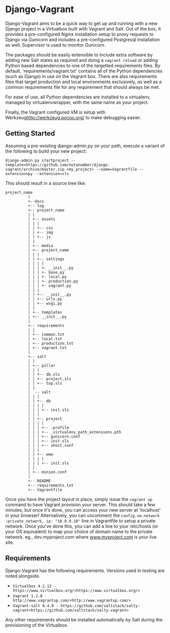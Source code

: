 Django-Vagrant
==============

Django-Vagrant aims to be a quick way to get up and running with a new Django project in a Virtualbox built with Vagrant and Salt.  Out of the box, it provides a pre-configured Nginx installation setup to proxy requests to Django via Gunicorn and includes a pre-configured Postgresql installation as well.  Supervisor is used to monitor Gunicorn.

The packages should be easily extensible to include extra software by adding new Salt states as required and doing a `vagrant reload` or adding Python based dependencies to one of the targetted requirements files.  By default, 'requirements/vagrant.txt' contains all of the Python dependencies (such as Django) in use on the Vagrant box.  There are also requirements files that target production and local environments exclusively, as well as a common requirements file for any requirement that should always be met.

For ease of use, all Python dependencies are installed to a virtualenv, managed by virtualenvwrapper, with the same name as your project.

Finally, the Vagrant configured VM is setup with Werkzeug<http://werkzeug.pocoo.org/> to make debugging easier.

Getting Started
---------------

Assuming a pre-existing django-admin.py on your path, execute a variant of the following to build your new project:

    django-admin.py startproject --template=https://github.com/notanumber/django-vagrant/archive/master.zip <my_project> --name=Vagrantfile --extension=py --extension=sls


This should result in a source tree like:

    project_name
              |
              +--docs
              +-- log
              +-- project_name
              | |
              | +-- assets
              | | |
              | | +-- css
              | | +-- img
              | | +-- js
              | |
              | +-- media
              | +-- project_name
              | | |
              | | +-- settings
              | | | |
              | | | +- __init__.py
              | | | +- base.py
              | | | +- local.py
              | | | +- production.py
              | | | +- vagrant.py
              | | |
              | | +-- __init__.py
              | | +-- urls.py
              | | +-- wsgi.py
              | |
              | +-- templates
              | +-- __init__.py
              |
              +-- requirements
              | |
              | +-- common.txt
              | +-- local.txt
              | +-- production.txt
              | +-- vagrant.txt
              |
              +-- salt
              | |
              | +-- pillar
              | | |
              | | +-- db.sls
              | | +-- project.sls
              | | +-- top.sls
              | |
              |  -- salt
              | | |
              | | +-- db
              | | | |
              | | | +-- init.sls  
              | | |
              | | +-- project
              | | | |
              | | | +-- .profile  
              | | | +-- _virtualenv_path_extensions.pth
              | | | +-- gunicorn.conf
              | | | +-- init.sls
              | | | +-- vhost.conf  
              | | |
              | | +-- www
              | | | |
              | | | +-- init.sls  
              | |
              | +-- minion.conf
              |
              +-- README
              +-- requirements.txt
              +-- Vagrantfile

Once you have the project layout in place, simply issue the `vagrant up` command to have Vagrant provision your server.  This should take a few minutes, but once it's done, you can access your new server at 'localhost' in your browser!  Alternatively, you can uncomment the `config.vm.network :private_network, ip: "10.0.0.10"` line in Vagrantfile to setup a private network.  Once you've done this, you can add a line to your /etc/hosts (or your OS equivalent) to map your choice of domain name to the private network.  eg., dev.myproject.com where www.myproject.com is your live site.

Requirements
------------

Django-Vagrant has the following requirements.  Versions used in testing are noted alongside.

- `Virtualbox 4.2.12 - https://www.virtualbox.org/<https://www.virtualbox.org/>`
- `Vagrant 1.2.0 - http://www.vagrantup.com/<http://www.vagrantup.com/>`
- `Vagrant-salt 0.4.0 - https://github.com/saltstack/salty-vagrant<https://github.com/saltstack/salty-vagrant>`

Any other requirements should be installed automatically by Salt during the provisioning of the Virtualbox.
